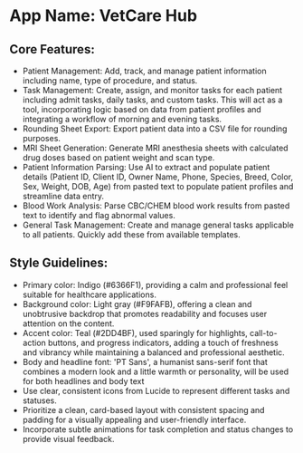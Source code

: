 # **App Name**: VetCare Hub

## Core Features:

- Patient Management: Add, track, and manage patient information including name, type of procedure, and status.
- Task Management: Create, assign, and monitor tasks for each patient including admit tasks, daily tasks, and custom tasks. This will act as a tool, incorporating logic based on data from patient profiles and integrating a workflow of morning and evening tasks.
- Rounding Sheet Export: Export patient data into a CSV file for rounding purposes.
- MRI Sheet Generation: Generate MRI anesthesia sheets with calculated drug doses based on patient weight and scan type.
- Patient Information Parsing: Use AI to extract and populate patient details (Patient ID, Client ID, Owner Name, Phone, Species, Breed, Color, Sex, Weight, DOB, Age) from pasted text to populate patient profiles and streamline data entry.
- Blood Work Analysis: Parse CBC/CHEM blood work results from pasted text to identify and flag abnormal values.
- General Task Management: Create and manage general tasks applicable to all patients.  Quickly add these from available templates.

## Style Guidelines:

- Primary color: Indigo (#6366F1), providing a calm and professional feel suitable for healthcare applications.
- Background color: Light gray (#F9FAFB), offering a clean and unobtrusive backdrop that promotes readability and focuses user attention on the content.
- Accent color: Teal (#2DD4BF), used sparingly for highlights, call-to-action buttons, and progress indicators, adding a touch of freshness and vibrancy while maintaining a balanced and professional aesthetic.
- Body and headline font: 'PT Sans', a humanist sans-serif font that combines a modern look and a little warmth or personality, will be used for both headlines and body text
- Use clear, consistent icons from Lucide to represent different tasks and statuses.
- Prioritize a clean, card-based layout with consistent spacing and padding for a visually appealing and user-friendly interface.
- Incorporate subtle animations for task completion and status changes to provide visual feedback.